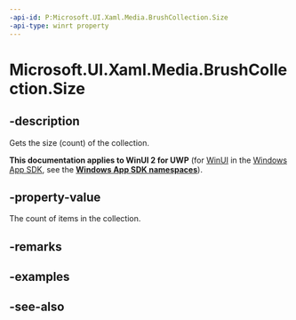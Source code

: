 ```yaml
---
-api-id: P:Microsoft.UI.Xaml.Media.BrushCollection.Size
-api-type: winrt property
---
```


<!-- Property syntax
public uint Size { get; }
-->

# Microsoft.UI.Xaml.Media.BrushCollection.Size

## -description
Gets the size (count) of the collection.

**This documentation applies to WinUI 2 for UWP** (for [WinUI](/windows/apps/winui/winui3/) in the [Windows App SDK](/windows/apps/windows-app-sdk/), see the **[Windows App SDK namespaces](/windows/windows-app-sdk/api/winrt/)**).

## -property-value
The count of items in the collection.

## -remarks

## -examples

## -see-also
